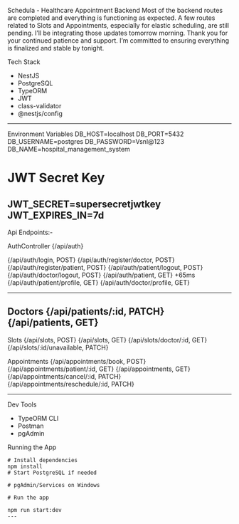 Schedula - Healthcare Appointment Backend
Most of the backend routes are completed and everything is functioning as expected. A few routes related to Slots and Appointments, especially for elastic scheduling, are still pending. I’ll be integrating those updates tomorrow morning.
Thank you for your continued patience and support. I’m committed to ensuring everything is finalized and stable by tonight.

Tech Stack

- NestJS
- PostgreSQL
- TypeORM
- JWT
- class-validator
- @nestjs/config
---
Environment Variables
DB_HOST=localhost
DB_PORT=5432
DB_USERNAME=postgres
DB_PASSWORD=Vsnl@123
DB_NAME=hospital_management_system
# JWT Secret Key
JWT_SECRET=supersecretjwtkey
JWT_EXPIRES_IN=7d
---
Api Endpoints:-

AuthController {/api/auth}

{/api/auth/login, POST}
{/api/auth/register/doctor, POST}
{/api/auth/register/patient, POST}
{/api/auth/patient/logout, POST}
{/api/auth/doctor/logout, POST}
{/api/auth/patient, GET} +65ms
{/api/auth/patient/profile, GET}
{/api/auth/doctor/profile, GET}

---------------------------------------------------------------------
Doctors
{/api/patients/:id, PATCH}
{/api/patients, GET}
--------------------------------------------------------------

Slots
{/api/slots, POST}
{/api/slots, GET}
{/api/slots/doctor/:id, GET}
{/api/slots/:id/unavailable, PATCH}

Appointments
{/api/appointments/book, POST}
{/api/appointments/patient/:id, GET}
{/api/appointments, GET}
{/api/appointments/cancel/:id, PATCH}  
{/api/appointments/reschedule/:id, PATCH}

---
Dev Tools

- TypeORM CLI
- Postman
- pgAdmin

Running the App
```base
# Install dependencies
npm install
# Start PostgreSQL if needed

# pgAdmin/Services on Windows

# Run the app

npm run start:dev
---
